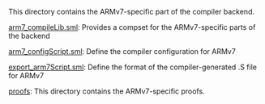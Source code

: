This directory contains the ARMv7-specific part of the compiler backend.

[arm7_compileLib.sml](arm7_compileLib.sml):
Provides a compset for the ARMv7-specific parts of the backend

[arm7_configScript.sml](arm7_configScript.sml):
Define the compiler configuration for ARMv7

[export_arm7Script.sml](export_arm7Script.sml):
Define the format of the compiler-generated .S file for ARMv7

[proofs](proofs):
This directory contains the ARMv7-specific proofs.
